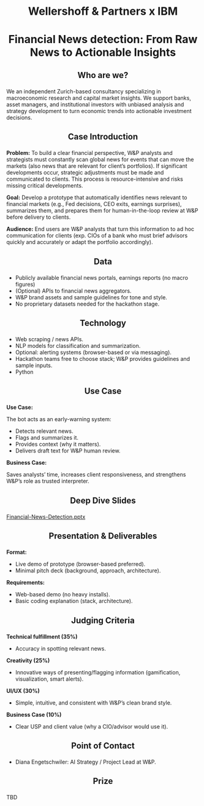 # <p align="center"> Wellershoff & Partners x IBM </p>
# <p align="center"> Financial News detection: From Raw News to Actionable Insights </p>

## <p align="center"> Who are we? </p>
We an independent Zurich-based consultancy specializing in macroeconomic research and capital market insights. We support banks, asset managers, and institutional investors with unbiased analysis and strategy development to turn economic trends into actionable investment decisions.

## <p align="center"> Case Introduction </p>
__Problem:__
To build a clear financial perspective, W&P analysts and strategists must constantly scan global news for events that can move the markets (also news that are relevant for client’s portfolios). If significant developments occur, strategic adjustments must be made and communicated to clients. This process is resource-intensive and risks missing critical developments.
 
__Goal:__
Develop a prototype that automatically identifies news relevant to financial markets (e.g., Fed decisions, CEO exits, earnings surprises), summarizes them, and prepares them for human-in-the-loop review at W&P before delivery to clients.
 
__Audience:__
End users are W&P analysts that turn this information to ad hoc communication for clients (exp. CIOs of a bank who must brief advisors quickly and accurately or adapt the portfolio accordingly).


## <p align="center"> Data </p>
- Publicly available financial news portals, earnings reports (no macro figures)
- (Optional) APIs to financial news aggregators.
- W&P brand assets and sample guidelines for tone and style.
- No proprietary datasets needed for the hackathon stage.


## <p align="center"> Technology </p>

- Web scraping / news APIs.
- NLP models for classification and summarization.
- Optional: alerting systems (browser-based or via messaging).
- Hackathon teams free to choose stack; W&P provides guidelines and sample inputs.
- Python

## <p align="center"> Use Case </p>
__Use Case:__

The bot acts as an early-warning system:
- Detects relevant news.
- Flags and summarizes it.
- Provides context (why it matters).
- Delivers draft text for W&P human review.
 
__Business Case:__

Saves analysts’ time, increases client responsiveness, and strengthens W&P’s role as trusted interpreter.


## <p align="center"> Deep Dive Slides </p>

[Financial-News-Detection.pptx](https://github.com/user-attachments/files/22426790/Financial-News-Detection.pptx)


## <p align="center"> Presentation & Deliverables </p>

__Format:__

- Live demo of prototype (browser-based preferred).
- Minimal pitch deck (background, approach, architecture).

__Requirements:__

- Web-based demo (no heavy installs).
- Basic coding explanation (stack, architecture).


## <p align="center"> Judging Criteria </p>

__Technical fulfillment (35%)__
- Accuracy in spotting relevant news.

__Creativity (25%)__
- Innovative ways of presenting/flagging information (gamification, visualization, smart alerts).

__UI/UX (30%)__
- Simple, intuitive, and consistent with W&P’s clean brand style.

__Business Case (10%)__
- Clear USP and client value (why a CIO/advisor would use it).

    
## <p align="center"> Point of Contact </p>
- Diana Engetschwiler: AI Strategy / Project Lead at W&P.

## <p align="center"> Prize</p>
TBD
